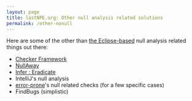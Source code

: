 ```yaml
---
layout: page
title: lastNPE.org: Other null analysis related solutions
permalink: /other-nonull
---
```


Here are some of the other than [the Eclipse-based](..) null analysis related things out there:

* [Checker Framework](https://checkerframework.org)
* [NullAway](https://github.com/uber/NullAway)
* [Infer : Eradicate](http://fbinfer.com/docs/eradicate.html)
* IntelliJ's null analysis
* [error-prone](http://errorprone.info/bugpatterns)'s null related checks (for a few specific cases)
* FindBugs (simplistic)

